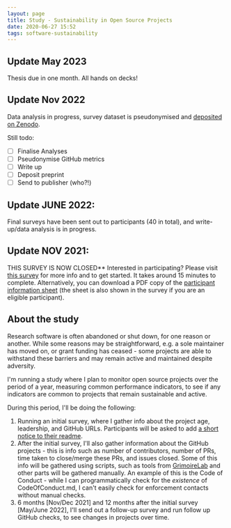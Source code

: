 ```yaml
---
layout: page
title: Study - Sustainability in Open Source Projects
date: 2020-06-27 15:52
tags: software-sustainability
---
```


## Update May 2023

Thesis due in one month. All hands on decks! 

## Update Nov 2022 

Data analysis in progress, survey dataset is pseudonymised and [deposited on Zenodo](https://doi.org/10.5281/zenodo.7347763). 

Still todo: 

- [ ] Finalise Analyses
- [ ] Pseudonymise GitHub metrics
- [ ] Write up
- [ ] Deposit preprint
- [ ] Send to publisher (who?!)

## Update JUNE 2022: 

Final surveys have been sent out to participants (40 in total), and write-up/data analysis is in progress.

## Update NOV 2021: 

THIS SURVEY IS NOW CLOSED** Interested in participating? Please visit [this survey](https://www.qualtrics.manchester.ac.uk/jfe/form/SV_3xuFqrkbUcvQ9vg) for more info and to get started. It takes around 15 minutes to complete. Alternatively, you can download a PDF copy of the [participant information sheet](assets/PIS_sustainable_software.pdf) (the sheet is also shown in the survey if you are an eligible participant).

## About the study

Research software is often abandoned or shut down, for one reason or another. While some reasons may be straightforward, e.g. a sole maintainer has moved on, or grant funding has ceased - some projects are able to withstand these barriers and may remain active and maintained despite adversity.

I'm running a study where I plan to monitor open source projects over the period of a year, measuring common performance indicators, to see if any indicators are common to projects that remain sustainable and active.

During this period, I'll be doing the following:

1. Running an initial survey, where I gather info about the project age, leadership, and GitHub URLs. Participants will be asked to add [a short notice to their readme](readme_notice).
2. After the initial survey, I'll also gather information about the GitHub projects - this is info such as number of contributors, number of PRs, time taken to close/merge these PRs, and issues closed. Some of this info will be gathered using scripts, such as tools from [GrimoireLab](https://chaoss.github.io/grimoirelab/) and other parts will be gathered manually. An example of this is the Code of Conduct - while I can programmatically check for the _existence_ of CodeOfConduct.md, I can't easily check for enforcement contacts without manual checks.
3. 6 months [Nov/Dec 2021] and 12 months after the initial survey [May/June 2022], I'll send out a follow-up survey and run follow up GitHub checks, to see changes in projects over time.
